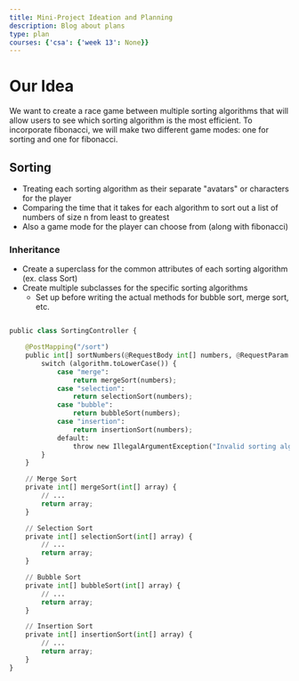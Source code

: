 ```yaml
---
title: Mini-Project Ideation and Planning
description: Blog about plans
type: plan
courses: {'csa': {'week 13': None}}
---
```


# Our Idea 

We want to create a race game between multiple sorting algorithms that will allow users to see which sorting algorithm is the most efficient. To incorporate fibonacci, we will make two different game modes: one for sorting and one for fibonacci.

## Sorting

- Treating each sorting algorithm as their separate "avatars" or characters for the player
- Comparing the time that it takes for each algorithm to sort out a list of numbers of size n from least to greatest
- Also a game mode for the player can choose from (along with fibonacci)

### Inheritance

- Create a superclass for the common attributes of each sorting algorithm (ex. class Sort)
- Create multiple subclasses for the specific sorting algorithms
    - Set up before writing the actual methods for bubble sort, merge sort, etc.


```python

public class SortingController {

    @PostMapping("/sort")
    public int[] sortNumbers(@RequestBody int[] numbers, @RequestParam String algorithm) {
        switch (algorithm.toLowerCase()) {
            case "merge":
                return mergeSort(numbers);
            case "selection":
                return selectionSort(numbers);
            case "bubble":
                return bubbleSort(numbers);
            case "insertion":
                return insertionSort(numbers);
            default:
                throw new IllegalArgumentException("Invalid sorting algorithm: " + algorithm);
        }
    }

    // Merge Sort
    private int[] mergeSort(int[] array) {
        // ...
        return array;
    }

    // Selection Sort
    private int[] selectionSort(int[] array) {
        // ...
        return array;
    }

    // Bubble Sort
    private int[] bubbleSort(int[] array) {
        // ...
        return array;
    }

    // Insertion Sort
    private int[] insertionSort(int[] array) {
        // ...
        return array;
    }
}
   
```

